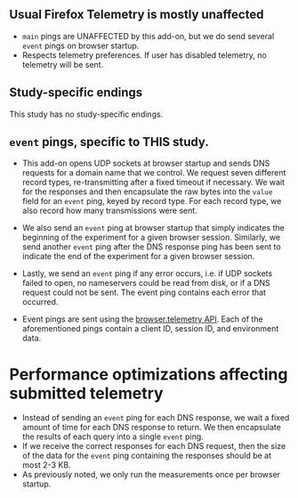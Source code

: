 ## Usual Firefox Telemetry is mostly unaffected

- `main` pings are UNAFFECTED by this add-on, but we do send several `event` pings on browser startup.
- Respects telemetry preferences. If user has disabled telemetry, no telemetry will be sent.

## Study-specific endings

This study has no study-specific endings.

## `event` pings, specific to THIS study.

- This add-on opens UDP sockets at browser startup and sends DNS requests for a domain name that we control. We request seven different record types, re-transmitting after a fixed timeout if necessary. We wait for the responses and then encapsulate the raw bytes into the `value` field for an `event` ping, keyed by record type. For each record type, we also record how many transmissions were sent. 

- We also send an `event` ping at browser startup that simply indicates the beginning of the experiment for a given browser session. Similarly, we send another `event` ping after the DNS response ping has been sent to indicate the end of the experiment for a given browser session.

- Lastly, we send an `event` ping if any error occurs, i.e. if UDP sockets failed to open, no nameservers could be read from disk, or if a DNS request could not be sent. The event ping contains each error that occurred.

- Event pings are sent using the [browser.telemetry API](https://firefox-source-docs.mozilla.org/toolkit/components/telemetry/collection/webextension-api.html). Each of the aforementioned pings contain a client ID, session ID, and environment data.

# Performance optimizations affecting submitted telemetry

- Instead of sending an `event` ping for each DNS response, we wait a fixed amount
  of time for each DNS response to return. We then encapsulate the results of
  each query into a single `event` ping.
- If we receive the correct responses for each DNS request, then the size of the
  data for the `event` ping containing the responses should be at most 2-3 KB.
- As previously noted, we only run the measurements once per browser startup.
